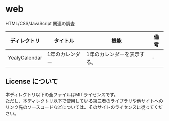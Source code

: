 # web

HTML/CSS/JavaScript 関連の調査

| ディレクトリ  | タイトル        | 機能 | 備考 |
| ------------- | --------------- | -----| ---- |
| YealyCalendar | 1年のカレンダー | 1年のカレンダーを表示する。 | -    |

## License について

本ディレクトリ以下の全ファイルはMITライセンスです。  
ただし、本ディレクトリ以下で使用している第三者のライブラリや他サイトへのリンク先のソースコードなどについては、そのサイトのライセンスに従ってください。  
